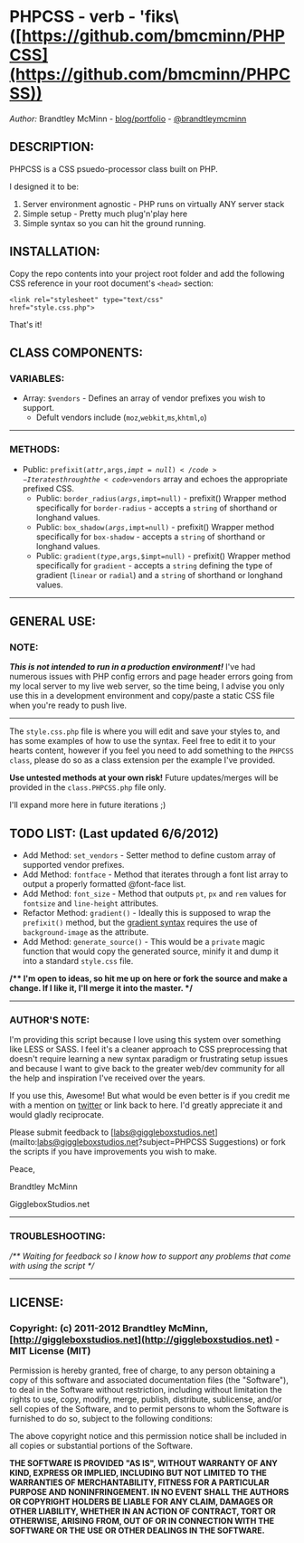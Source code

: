 # PHPCSS - verb - \'fiks\ ([https://github.com/bmcminn/PHPCSS](https://github.com/bmcminn/PHPCSS))

*Author:* Brandtley McMinn - [blog/portfolio](http://giggleboxstudios.net) - [@brandtleymcminn](http://twitter.com/brandtleymcminn)


## DESCRIPTION:
PHPCSS is a CSS psuedo-processor class built on PHP.

I designed it to be:

1. Server environment agnostic - PHP runs on virtually ANY server stack
2. Simple setup - Pretty much plug'n'play here
3. Simple syntax so you can hit the ground running.


## INSTALLATION:
Copy the repo contents into your project root folder and add the following CSS reference in your root document's <code>&lt;head&gt;</code> section:

<code>&lt;link rel="stylesheet" type="text/css" href="style.css.php"&gt;</code>

That's it!


## CLASS COMPONENTS:
### VARIABLES:
* Array: <code>$vendors</code> - Defines an array of vendor prefixes you wish to support.
  * Defult vendors include (<code>moz</code>,<code>webkit</code>,<code>ms</code>,<code>khtml</code>,<code>o</code>)

- - -
### METHODS:
* Public: <code>prefixit($attr,$args,$impt=null)</code> - Iterates through the <code>$vendors</code> array and echoes the appropriate prefixed CSS.
  * Public: <code>border_radius($args,$impt=null)</code> - prefixit() Wrapper method specifically for <code>border-radius</code> - accepts a <code>string</code> of shorthand or longhand values.
  * Public: <code>box_shadow($args,$impt=null)</code> - prefixit() Wrapper method specifically for <code>box-shadow</code> - accepts a <code>string</code> of shorthand or longhand values.
  * Public: <code>gradient($type,$args,$impt=null)</code> - prefixit() Wrapper method specifically for <code>gradient</code> - accepts a <code>string</code> defining the type of gradient (<code>linear</code> or <code>radial</code>) and a <code>string</code> of shorthand or longhand values.

- - -

## GENERAL USE:
### NOTE:
__*This is not intended to run in a production environment!*__
I've had numerous issues with PHP config errors and page header errors going from my local server to my live web server, so the time being, I advise you only use this in a development environment and copy/paste a static CSS file when you're ready to push live.

- - -

The <code>style.css.php</code> file is where you will edit and save your styles to, and has some examples of how to use the syntax. Feel free to edit it to your hearts content, however if you feel you need to add something to the <code>PHPCSS class</code>, please do so as a class extension per the example I've provided.

__Use untested methods at your own risk!__ Future updates/merges will be provided in the <code>class.PHPCSS.php</code> file only.

I'll expand more here in future iterations ;)


## TODO LIST: (Last updated 6/6/2012)
* Add Method: <code>set_vendors</code> - Setter method to define custom array of supported vendor prefixes.
* Add Method: <code>fontface</code> - Method that iterates through a font list array to output a properly formatted @font-face list.
* Add Method: <code>font_size</code> - Method that outputs <code>pt</code>, <code>px</code> and <code>rem</code> values for <code>fontsize</code> and <code>line-height</code> attributes.
* Refactor Method: <code>gradient()</code> - Ideally this is supposed to wrap the <code>prefixit()</code> method, but the [gradient syntax](https://developer.mozilla.org/en/CSS/linear-gradient) requires the use of <code>background-image</code> as the attribute.
* Add Method: <code>generate_source()</code> - This would be a <code>private</code> magic function that would copy the generated source, minify it and dump it into a standard <code>style.css</code> file.

__/** I'm open to ideas, so hit me up on here or fork the source and make a change. If I like it, I'll merge it into the master. */__



- - -


### AUTHOR'S NOTE:
I'm providing this script because I love using this system over something like LESS or SASS. I feel it's a cleaner approach to CSS preprocessing that doesn't require learning a new syntax paradigm or frustrating setup issues and because I want to give back to the greater web/dev community for all the help and inspiration I've received over the years.

If you use this, Awesome! But what would be even better is if you credit me with a mention on [twitter](http://twitter.com/brandtleymcminn) or link back to here. I'd greatly appreciate it and would gladly reciprocate.

Please submit feedback to [labs@giggleboxstudios.net](mailto:labs@giggleboxstudios.net?subject=PHPCSS Suggestions) or fork the scripts if you have improvements you wish to make.

Peace,

Brandtley McMinn

GiggleboxStudios.net


- - -


### TROUBLESHOOTING:
_/** Waiting for feedback so I know how to support any problems that come with using the script */_


- - -

## LICENSE:

### Copyright: (c) 2011-2012 Brandtley McMinn, [http://giggleboxstudios.net](http://giggleboxstudios.net) - MIT License (MIT)

Permission is hereby granted, free of charge, to any person obtaining a copy of this software and associated documentation files (the "Software"), to deal in the Software without restriction, including without limitation the rights to use, copy, modify, merge, publish, distribute, sublicense, and/or sell copies of the Software, and to permit persons to whom the Software is furnished to do so, subject to the following conditions:

The above copyright notice and this permission notice shall be included in all copies or substantial portions of the Software.

__THE SOFTWARE IS PROVIDED "AS IS", WITHOUT WARRANTY OF ANY KIND, EXPRESS OR IMPLIED, INCLUDING BUT NOT LIMITED TO THE WARRANTIES OF MERCHANTABILITY, FITNESS FOR A PARTICULAR PURPOSE AND NONINFRINGEMENT. IN NO EVENT SHALL THE AUTHORS OR COPYRIGHT HOLDERS BE LIABLE FOR ANY CLAIM, DAMAGES OR OTHER LIABILITY, WHETHER IN AN ACTION OF CONTRACT, TORT OR OTHERWISE, ARISING FROM, OUT OF OR IN CONNECTION WITH THE SOFTWARE OR THE USE OR OTHER DEALINGS IN THE SOFTWARE.__
